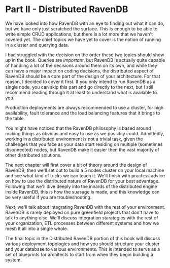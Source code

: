 
# Part II - Distributed RavenDB

[Distributed RavenDB]: #distributed-ravendb

We have looked into how RavenDB with an eye to finding out what it can do, but we have only just scratched the surface.
This is enough to be able to write simple CRUD applications, but there is a lot more that we haven't covered yet. The 
chief topics we have yet to cover is the notion of running in a cluster and querying data.

I had struggled with the decision on the order these two topics should show up in the book. Queries are _important_, but 
RavenDB is actually quite capable of handling a lot of the decisions around them on its own, and while they can have a 
major impact on coding decisions, the distributed aspect of RavenDB should be a core part of the design of your 
architecture. For that reason, I decided to cover it first. If you only intend to run RavenDB as a single node, you can 
skip this part and go directly to the next, but I still recommend reading through it at least to understand what is 
available to you. 

Production deployments are always recommended to use a cluster, for high availability, fault tolerance and the load 
balancing features that it brings to the table.

You might have noticed that the RavenDB philosophy is based around making things as obvious and easy to use as we possibly
could. Admittedly, working in a distributed environment is not a trivial task, given the challenges that you face as your
data start residing on multiple (sometimes disonnected) nodes, but RavenDB make it easier then the vast majority of other 
distributed solutions.

The next chapter will first cover a bit of theory around the design of RavenDB, then we'll set out to build a 5 nodes cluster  on your local machine and see what kind of tricks we can teach it. We'll finish with practical advice on how to 
use the distributed nature of RavenDB for your best advantage. Following that we'll dive deeply into the innards of the 
distributed engine inside RavenDB, this is how the suasage is made, and this knowledge can be very useful if you are 
troubleshooting.

Next, we'll talk about integrating RavenDB with the rest of your environment. RavenDB is rarely deployed on 
pure greenfield projects that don't have to talk to anything else. We'll discuss integration starategies with the rest
of your organization, ETL processes between different systems and how we mesh it all into a single whole.

The final topic in the Distributed RavenDB portion of this book will discuss various deployment topologies and how you 
should structure your cluster and your database to various environments. This is intended to serve as a set of blueprints 
for architects to start from when they begin building a system.

